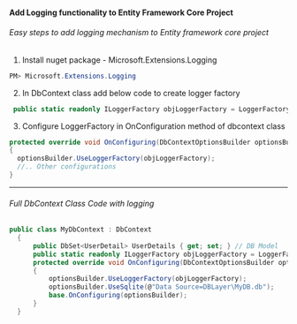 #### Add Logging functionality to Entity Framework Core Project
###### Easy steps to add logging mechanism to Entity framework core project

1. Install nuget package  - Microsoft.Extensions.Logging

```powershell
PM> Microsoft.Extensions.Logging
```
2. In DbContext class add below code to create logger factory

```csharp
 public static readonly ILoggerFactory objLoggerFactory = LoggerFactory.Create(builder => { builder.AddConsole(); });
```
3. Configure LoggerFactory in OnConfiguration method of dbcontext class

```csharp
protected override void OnConfiguring(DbContextOptionsBuilder optionsBuilder)
{
  optionsBuilder.UseLoggerFactory(objLoggerFactory);
  //.. Other configurations
}
```
---

###### Full DbContext Class Code with logging
```csharp
public class MyDbContext : DbContext
  {
      public DbSet<UserDetail> UserDetails { get; set; } // DB Model
      public static readonly ILoggerFactory objLoggerFactory = LoggerFactory.Create(builder => { builder.AddConsole(); });
      protected override void OnConfiguring(DbContextOptionsBuilder optionsBuilder)
      {
          optionsBuilder.UseLoggerFactory(objLoggerFactory);
          optionsBuilder.UseSqlite(@"Data Source=DBLayer\MyDB.db");
          base.OnConfiguring(optionsBuilder);
      }
  }
```

[//]: # (Tags: Add Logging functionality to Entity Framework Core Project, EFcore Logging, Entity Framework Core Logging)
[//]: # (Type: Asp.net Core - EntityFrameworkCore)
[//]: # (Rating: 1)
[//]: # (Languages:C#,powershell)
[//]: # (ReadyState:Publish)
